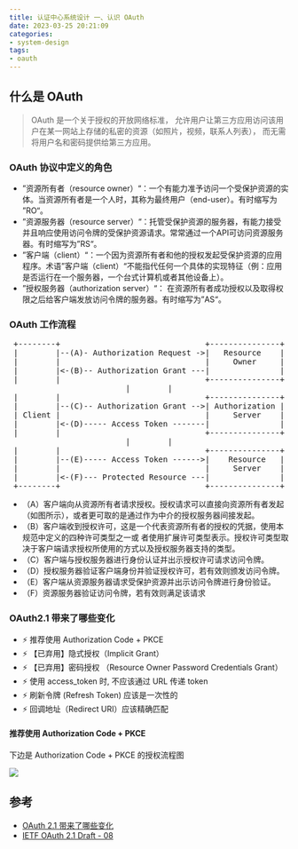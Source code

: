 ```yaml
---
title: 认证中心系统设计 一、认识 OAuth
date: 2023-03-25 20:21:09
categories:
- system-design
tags:
- oauth
---
```



## 什么是 OAuth
> OAuth 是一个关于授权的开放网络标准，
> 允许用户让第三方应用访问该用户在某一网站上存储的私密的资源（如照片，视频，联系人列表），
> 而无需将用户名和密码提供给第三方应用。

### OAuth 协议中定义的角色

* ”资源所有者（resource owner）“：一个有能力准予访问一个受保护资源的实体。当资源所有者是一个人时，其称为最终用户（end-user）。有时缩写为 ”RO“。
* ”资源服务器（resource server）“：托管受保护资源的服务器，有能力接受并且响应使用访问令牌的受保护资源请求。常常通过一个API可访问资源服务器。有时缩写为”RS“。
* ”客户端（client）“：一个因为资源所有者和他的授权发起受保护资源的应用程序。术语”客户端（client）“不能指代任何一个具体的实现特征（例：应用是否运行在一个服务器，一个台式计算机或者其他设备上）。
* ”授权服务器（authorization server）“： 在资源所有者成功授权以及取得权限之后给客户端发放访问令牌的服务器。有时缩写为”AS“。


### OAuth 工作流程
<div align="center">
<pre>
+--------+                               +---------------+
|        |--(A)- Authorization Request ->|   Resource    |
|        |                               |     Owner     |
|        |<-(B)-- Authorization Grant ---|               |
|        |                               +---------------+
|        |
|        |                               +---------------+
|        |--(C)-- Authorization Grant -->| Authorization |
| Client |                               |     Server    |
|        |<-(D)----- Access Token -------|               |
|        |                               +---------------+
|        |
|        |                               +---------------+
|        |--(E)----- Access Token ------>|    Resource   |
|        |                               |     Server    |
|        |<-(F)--- Protected Resource ---|               |
+--------+                               +---------------+
</pre>
</div>

* （A）客户端向从资源所有者请求授权。授权请求可以直接向资源所有者发起（如图所示），或者更可取的是通过作为中介的授权服务器间接发起。
* （B）客户端收到授权许可，这是一个代表资源所有者的授权的凭据，使用本规范中定义的四种许可类型之一或 者使用扩展许可类型表示。授权许可类型取决于客户端请求授权所使用的方式以及授权服务器支持的类型。
* （C）客户端与授权服务器进行身份认证并出示授权许可请求访问令牌。
* （D）授权服务器验证客户端身份并验证授权许可，若有效则颁发访问令牌。
* （E）客户端从资源服务器请求受保护资源并出示访问令牌进行身份验证。
* （F）资源服务器验证访问令牌，若有效则满足该请求

### OAuth2.1 带来了哪些变化

* ⚡ 推荐使用 Authorization Code + PKCE
* ⚡ 【已弃用】隐式授权（Implicit Grant）
* ⚡ 【已弃用】密码授权 （Resource Owner Password Credentials Grant）
* ⚡ 使用 access_token 时, 不应该通过 URL 传递 token
* ⚡ 刷新令牌 (Refresh Token) 应该是一次性的
* ⚡ 回调地址（Redirect URI）应该精确匹配

#### 推荐使用 Authorization Code + PKCE
下边是 Authorization Code + PKCE 的授权流程图

![](https://blog-1259586045.cos.ap-shanghai.myqcloud.com/clipboard_20211113_103034.png)

## 参考

* [OAuth 2.1 带来了哪些变化](https://www.cnblogs.com/myshowtime/p/15596630.html)
* [IETF OAuth 2.1 Draft - 08](https://datatracker.ietf.org/doc/html/draft-ietf-oauth-v2-1-08)
